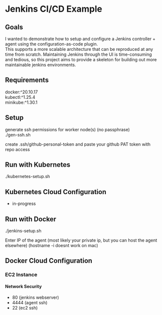 # Jenkins CI/CD Example     

## Goals
I wanted to demonstrate how to setup and configure a Jenkins controller + agent using the configuration-as-code plugin.     
This supports a more scalable architecture that can be reproduced at any time from scratch.
Maintaining Jenkins through the UI is time-consuming and tedious, so this project aims to provide a skeleton for building out more maintainable jenkins environments.

## Requirements
docker:^20.10.17    
kubectl:^1.25.4    
minikube:^1.30.1    
    
## Setup 
generate ssh permissions for worker node(s) (no passphrase)     
./gen-ssh.sh  
  
create .ssh/github-personal-token and paste your github PAT token with repo access
  
## Run with Kubernetes
./kubernetes-setup.sh
    
## Kubernetes Cloud Configuration    
* in-progress    
    
## Run with Docker
./jenkins-setup.sh  
    
Enter IP of the agent (most likely your private ip, but you can host the agent elsewhere) (hostname -i doesnt work on mac)
    
## Docker Cloud Configuration
    
### EC2 Instance 
    
#### Network Security
* 80 (jenkins webserver)
* 4444 (agent ssh)
* 22 (ec2 ssh)
